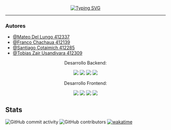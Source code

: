 
<div align="center">
<a href="https://git.io/typing-svg"><img src="https://readme-typing-svg.demolab.com?font=Roboto&size=30&duration=3000&pause=1000&color=4488EE&center=true&vCenter=true&width=435&lines=Trabajo+Pr%C3%A1ctico;Proyecto+Web" alt="Typing SVG" /></a>
</div>

------------------------

### Autores


- [@Mateo Del Lungo 412337](https://www.github.com/Mudo0)
- [@Franco Chachaua 412139](https://www.github.com/Mudo0)
- [@Santiago Cotaimich 412285](https://www.github.com/Mudo0)
- [@Tobias Zair Usandivara 412309](https://github.com/tobiaszairusandivara)





<div align="center">
       Desarrollo Backend: 
       <p></p>
<p align="">
<img src="https://img.shields.io/badge/ASP.NET-purple?style=for-the-badge&labelColor=black">
<img src="https://img.shields.io/badge/c%23-%23239120.svg?style=for-the-badge&logo=csharp&logoColor=white">
<img src="https://img.shields.io/badge/ENTITY_FRAMEWORK-blue?style=for-the-badge&labelColor=black">       
<img src="https://img.shields.io/badge/JWT-black?style=for-the-badge&labelColor=black">
</p>
</div>

   


<div align="center">
Desarrollo Frontend:
       <p></p>
<p>
<img src="https://img.shields.io/badge/html5-%23E34F26.svg?style=for-the-badge&logo=html5&logoColor=white">
       <img src="https://img.shields.io/badge/css3-%231572B6.svg?style=for-the-badge&logo=css3&logoColor=white">
<img src="https://img.shields.io/badge/bootstrap-%238511FA.svg?style=for-the-badge&logo=bootstrap&logoColor=white">
<img src="https://img.shields.io/badge/JAVASCRIPT-yellow?style=for-the-badge&logo=javascript&logoColor=white">
</p>        
</div>



## Stats
![GitHub commit activity](https://img.shields.io/github/commit-activity/t/Grupo-Prog/TP-Proyecto-Web)
![GitHub contributors](https://img.shields.io/github/contributors/Grupo-Prog/TP-Proyecto-Web)
[![wakatime](https://wakatime.com/badge/github/Grupo-Prog/TP-Proyecto-Web.svg)](https://wakatime.com/badge/github/Grupo-Prog/TP-Proyecto-Web)


